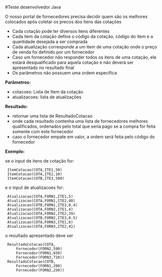 #Teste desenvolvedor Java

O nosso portal de fornecedores precisa decidir quem são os melhores colocados após coletar os precos dos itens das cotações
- Cada cotação pode ter diversos itens diferentes
- Cada item da cotação define o código da cotação, código do item e a quantidade desejada a ser comprada
- Cada atualização corresponde a um item de uma cotação onde o preço de venda foi definido por um fornecedor
- Caso um fornecedor não responder todos os itens de uma cotação, ele estará desqualificado para aquela cotação e não deverá ser apresentado no resultado final
- Os parâmetros não possuem uma ordem específica

**Parâmetros:**
 - cotacoes: Lista de Item da cotação
 - atualizacoes: lista de atualizações

**Resultado:**
 - retornar uma lista de ResultadoCotacao
 - onde cada resultado contenha uma lista de fornecedores melhores qualificados, ordenados pelo total que seria pago se a compra for feita somente com este fornecedor
 - caso o fornecedor empate em valor, a ordem será feita pelo código do fornecedor

**Exemplo:**

 se o input de itens de cotação for:
 
     ItemCotacao(COTA,ITE1,50)
     ItemCotacao(COTA,ITE2,10)
     ItemCotacao(COTB,ITE3,500)
 e o input de atualizacoes for:
 
     Atualizacao(COTA,FORN1,ITE1,5)
     Atualizacao(COTA,FORN1,ITE2,40)
     Atualizacao(COTB,FORN1,ITE3,0.4)
     Atualizacao(COTA,FORN2,ITE1,4)
     Atualizacao(COTA,FORN2,ITE2,39)
     Atualizacao(COTB,FORN2,ITE3,0.5)
     Atualizacao(COTA,FORN3,ITE1,6)
     Atualizacao(COTA,FORN3,ITE2,41)

 o resultado apresentado deve ser
 
     ResultadoCotacao(COTA,
         Fornecedor(FORN2,590)
         Fornecedor(FORN1,650)
         Fornecedor(FORN3,710))
     ResultadoCotacao(COTB,
         Fornecedor(FORN1,200)
         Fornecedor(FORN2,250))